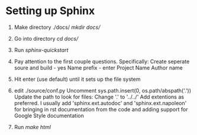 # Setting up Sphinx


1. Make directory ./docs/ *mkdir docs/*
2. Go into directory *cd docs/*
3. Run *sphinx-quickstart*
4. Pay attention to the first couple questions. Specifically:
    Create seperate soure and build - yes
    Name prefix - enter
    Project Name
    Author name

5. Hit enter (use default) until it sets up the file system
6. edit ./source/conf.py
    Uncomment sys.path.insert(0, os.path/abspath('.'))
    Update the path to look for files:
    Change '.' to '../../' 
    Add extentions as preferred. I usually add 'sphinx.ext.autodoc' and
    'sphinx.ext.napoleon' for bringing in rst documentation from the code and
    adding support for Google Style documentation
7. Run *make html*

